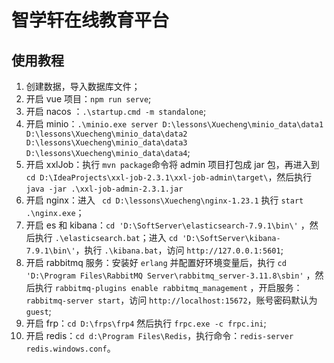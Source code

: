 # 智学轩在线教育平台

## 使用教程

1.  创建数据，导入数据库文件；
2.  开启 vue 项目：`npm run serve`;
3.  开启 nacos ：`.\startup.cmd -m standalone`;
4.  开启 minio：`.\minio.exe server D:\lessons\Xuecheng\minio_data\data1 D:\lessons\Xuecheng\minio_data\data2 D:\lessons\Xuecheng\minio_data\data3 D:\lessons\Xuecheng\minio_data\data4`;
5.  开启 xxlJob：执行 `mvn package`命令将 admin 项目打包成 jar 包，再进入到 `cd D:\IdeaProjects\xxl-job-2.3.1\xxl-job-admin\target\`，然后执行`java -jar .\xxl-job-admin-2.3.1.jar `
6.  开启 nginx：进入 ` cd D:\lessons\Xuecheng\nginx-1.23.1` 执行 `start .\nginx.exe`；
7.  开启 es 和 kibana：`cd 'D:\SoftServer\elasticsearch-7.9.1\bin\'` ，然后执行 `.\elasticsearch.bat`；进入 `cd 'D:\SoftServer\kibana-7.9.1\bin\'`，执行 `.\kibana.bat`，访问 `http://127.0.0.1:5601`;
8.  开启 rabbitmq 服务：安装好 `erlang` 并配置好环境变量后，执行 `cd 'D:\Program Files\RabbitMQ Server\rabbitmq_server-3.11.8\sbin'` ，然后执行 `rabbitmq-plugins enable rabbitmq_management` ，开启服务：`rabbitmq-server start`，访问 `http://localhost:15672`，账号密码默认为 `guest`;
9.  开启 frp：`cd D:\frps\frp4` 然后执行 `frpc.exe -c frpc.ini`;
10.  开启 redis：`cd d:\Program Files\Redis`，执行命令：`redis-server redis.windows.conf`。
